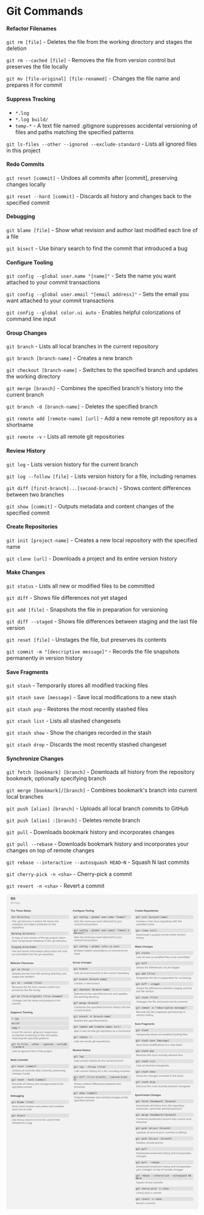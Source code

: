 Git Commands
============

#### Refactor Filenames

` git rm [file] ` - Deletes the file from the working directory and stages the deletion

` git rm --cached [file] ` - Removes the file from version control but preserves the file locally

` git mv [file-original] [file-renamed] ` - Changes the file name and prepares it for commit


#### Suppress Tracking

* ` *.log `
* ` *.log build/ `
* ` temp-* ` - A text file named .gitignore suppresses accidental versioning of files and paths matching the specified patterns

` git ls-files --other --ignored --exclude-standard ` - Lists all ignored files in this project


#### Redo Commits

` git reset [commit] ` - Undoes all commits after [commit], preserving changes locally

` git reset --hard [commit] ` - Discards all history and changes back to the specified commit


#### Debugging

` git blame [file] ` - Show what revision and author last modified each line of a file

` git bisect ` - Use binary search to find the commit that introduced a bug


#### Configure Tooling

` git config --global user.name "[name]" ` - Sets the name you want attached to your commit transactions

` git config --global user.email "[email address]" ` - Sets the email you want attached to your commit transactions

` git config --global color.ui auto ` - Enables helpful colorizations of command line input


#### Group Changes

` git branch ` - Lists all local branches in the current repository

` git branch [branch-name] ` - Creates a new branch

` git checkout [branch-name] ` - Switches to the specified branch and updates the working directory

` git merge [branch] ` - Combines the specified branch's history into the current branch

` git branch -d [branch-name] ` - Deletes the specified branch

` git remote add [remote-name] [url] ` - Add a new remote git repository as a shortname

` git remote -v ` - Lists all remote git repositories


#### Review History

` git log ` - Lists version history for the current branch

` git log --follow [file] ` - Lists version history for a file, including renames

` git diff [first-branch]...[second-branch] ` - Shows content differences between two branches

` git show [commit] ` - Outputs metadata and content changes of the specified commit


#### Create Repositories

` git init [project-name] ` - Creates a new local repository with the specified name

` git clone [url] ` - Downloads a project and its entire version history


#### Make Changes

` git status ` - Lists all new or modified files to be committed

` git diff ` - Shows file differences not yet staged

` git add [file] ` - Snapshots the file in preparation for versioning

` git diff --staged ` - Shows file differences between staging and the last file version

` git reset [file] ` - Unstages the file, but preserves its contents

` git commit -m "[descriptive message]" ` - Records the file snapshots permanently in version history


#### Save Fragments

` git stash ` - Temporarily stores all modified tracking files

` git stash save [message] ` - Save local modifications to a new stash

` git stash pop ` - Restores the most recently stashed files

` git stash list ` - Lists all stashed changesets

` git stash show ` - Show the changes recorded in the stash

` git stash drop ` - Discards the most recently stashed changeset


#### Synchronize Changes

` git fetch [bookmark] [branch] ` - Downloads all history from the repository bookmark, optionally specifying branch

` git merge [bookmark]/[branch] ` - Combines bookmark's branch into current local branches

` git push [alias] [branch] ` - Uploads all local branch commits to GitHub

` git push [alias] :[branch] ` - Deletes remote branch

` git pull ` - Downloads bookmark history and incorporates changes

` git pull --rebase ` - Downloads bookmark history and incorporates your changes on top of remote changes

` git rebase --interactive --autosquash HEAD~N ` - Squash N last commits

` git cherry-pick -n <sha> ` - Cherry-pick a commit

` git revert -n <sha> ` - Revert a commit





<img src="./images/git.png">